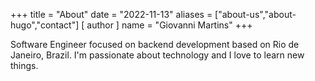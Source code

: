 +++
title = "About"
date = "2022-11-13"
aliases = ["about-us","about-hugo","contact"]
[ author ]
name = "Giovanni Martins"
+++

Software Engineer focused on backend development based on Rio de Janeiro, Brazil. I'm passionate about technology and I love to learn new things.
